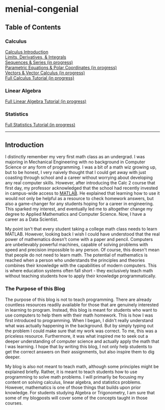 # menial-congenial

## Table of Contents
### Calculus

[Calculus Introduction](tutorials/calculus/calc_intro.ipynb) <br>
[Limits, Derivatives, & Integrals](tutorials/calculus/lmt_diff_int.ipynb) <br>
[Sequences & Series (in progress)](tutorials/calculus/seq_ser.ipynb) <br>
[Parametric Equations & Polar Coordinates (in progress)](tutorials/calculus/par_pol.ipynb) <br>
[Vectors & Vector Calculus (in progress)](tutorials/calculus/vectors.ipynb) <br>
[Full Calculus Tutorial (in progress)](tutorials/calculus/calculus_tutorial.ipynb)

### Linear Algebra
[Full Linear Algebra Tutorial (in progress)](tutorials/linear_algebra/la_tutorial.ipynb)
### Statistics
[Full Statistics Tutorial (in progress)](tutorials/statistics/stats_tutorial.rmd)

_______________________
## Introduction

I distinctly remember my very first math class as an undergrad. I was majoring in Mechanical Engineering with no background in Computer Science or any form of programming. I was a bit of a math wiz growing up, but to be honest, I very naively thought that I could get away with just coasting through school and a career without worrying about developing any real computer skills. However, after introducing the Calc 2 course that first day, my professor acknowledged that the school had recently invested in campus-wide access to [MATLAB]( https://www.mathworks.com/products/matlab.html). He explained that learning how to use it would not only be helpful as a resource to check homework answers, but also a game-changer for any students hoping for a career in engineering. This sparked my interest, and eventually led me to altogether change my degree to Applied Mathematics and Computer Science. Now, I have a career as a Data Scientist.

My point isn't that every student taking a college math class needs to learn MATLAB. However, looking back I wish I could have understood that the real power of mathematics doesn't come with a paper and pencil. Computers are unbelievably powerful machines, capable of solving problems with speed and precision impossible to any person. Of course, this doesn't mean that people do not need to learn math. The potential of mathematics is reached when a person who understands the principles and theories combines their knowledge with the capabilities of modern computers. This is where education systems often fall short - they exclusively teach math without teaching students how to apply their knowledge programmatically.

### **The Purpose of this Blog**

The purpose of this blog is not to teach programming. There are already countless resources readily available for those that are genuinely interested in learning to program. Instead, this blog is meant for students who want to use computers to help them with their math homework. This is how I was first introduced to programming. When I began, I didn't really understand what was actually happening in the background. But by simply typing out the problem I could make sure that my work was correct. To me, this was a priceless resource. Furthermore, it was what inspired me to seek out a deeper understanding of computer science and actually apply the math that I was learning. I hope that by writing this blog, I not only help students to get the correct answers on their assignments, but also inspire them to dig deeper.

My blog is also not meant to teach math, although some principles might be explained briefly. Rather, it is meant to teach students how to use programming to solve math problems. I will primarliy be focusing my content on solving calculus, linear algebra, and statistics problems. However, mathematics is one of those things that builds upon prior knowledge. For students studying Algebra or Trigonometry, I am sure that some of my blogposts will cover some of the concepts taught in those courses.
